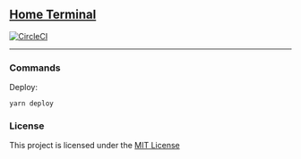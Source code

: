 ## [Home Terminal](https://drn.github.io/)

[![CircleCI](https://circleci.com/gh/drn/drn.github.io.svg?style=svg)](https://circleci.com/gh/drn/drn.github.io)

* * *

### Commands

Deploy:

    yarn deploy

### License

This project is licensed under the [MIT License](LICENSE.md)
